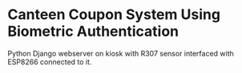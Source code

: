 # Canteen Coupon System Using Biometric Authentication

Python Django webserver on kiosk with R307 sensor interfaced with ESP8266 connected to it.
